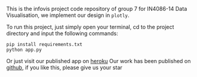 This is the infovis project code repository of group 7 for  IN4086-14 Data Visualisation, we implement our design in `plotly`.

To run this project, just simply open your terminal, cd to the project directory and input the following commands:

```
pip install requirements.txt
python app.py
```

 Or just visit our published app on [heroku](:https://info-vis-work-xmc.herokuapp.com/)
 Our work has been published on [github](https://github.com/xvllinihao/infovis), if you like this, please give us your star